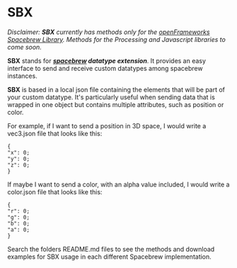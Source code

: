 SBX
===

_Disclaimer: **SBX** currently has methods only for the [openFrameworks Spacebrew Library](https://github.com/Spacebrew/ofxSpacebrew). Methods for the Processing and Javascript libraries to come soon._

**SBX** stands for ***[spacebrew](http://docs.spacebrew.cc/) datatype extension***. It provides an easy interface to send and receive custom datatypes among spacebrew instances.

**SBX** is based in a local json file containing the elements that will be part of your custom datatype. It's particularly useful when sending data that is wrapped in one object but contains multiple attributes, such as position or color.

For example, if I want to send a position in 3D space, I would write a vec3.json file that looks like this:

```
{
"x": 0;
"y": 0;
"z": 0;
}
```
If maybe I want to send a color, with an alpha value included, I would write a color.json file that looks like this:

```
{
"r": 0;
"g": 0;
"b": 0;
"a": 0;
}
```

Search the folders README.md files to see the methods and download examples for SBX usage in each different Spacebrew implementation.